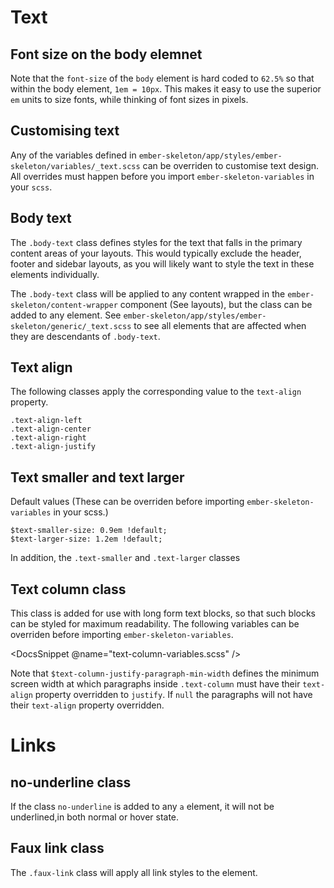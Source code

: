 # Text 

## Font size on the body elemnet

Note that the `font-size` of the `body` element is hard coded to `62.5%` so that within the body element, `1em = 10px`. This makes it easy to use the superior `em` units to size fonts, while thinking of font sizes in pixels.

## Customising text

Any of the variables defined in `ember-skeleton/app/styles/ember-skeleton/variables/_text.scss` can be overriden to customise text design. All overrides must happen before you import `ember-skeleton-variables` in your `scss`.

## Body text

The `.body-text` class defines styles for the text that falls in the primary content areas of your layouts. This would typically exclude the header, footer and sidebar layouts, as you will likely want to style the text in these elements individually.

The `.body-text` class will be applied to any content wrapped in the `ember-skeleton/content-wrapper` component (See layouts), but the class can be added to any element. See `ember-skeleton/app/styles/ember-skeleton/generic/_text.scss` to see all elements that are affected when they are descendants of `.body-text`.

## Text align

The following classes apply the corresponding value to the `text-align` property.

    .text-align-left
    .text-align-center
    .text-align-right
    .text-align-justify

## Text smaller and text larger 

Default values (These can be overriden before importing `ember-skeleton-variables` in your scss.)

    $text-smaller-size: 0.9em !default;
    $text-larger-size: 1.2em !default;

In addition, the `.text-smaller` and `.text-larger` classes 

## Text column class

This class is added for use with long form text blocks, so that such blocks can be styled for maximum readability. The following variables can be overriden before importing `ember-skeleton-variables`.

<DocsSnippet @name="text-column-variables.scss" />

Note that `$text-column-justify-paragraph-min-width` defines the minimum screen width at which paragraphs inside `.text-column` must have their `text-align` property overridden to `justify`. If `null` the paragraphs will not have their `text-align` property overridden.

# Links

## no-underline class

If the class `no-underline` is added to any `a` element, it will not be underlined,in both normal or hover state.

## Faux link class 

The `.faux-link` class will apply all link styles to the element.
